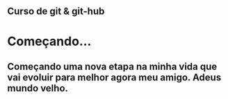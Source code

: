 ## Curso de git & git-hub
# Começando...
## Começando uma nova etapa na minha vida que vai evoluir para melhor agora meu amigo. Adeus mundo velho.